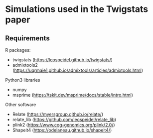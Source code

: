 # Simulations used in the Twigstats paper

## Requirements

R packages:
- twigstats (https://leospeidel.github.io/twigstats/)
- admixtools2 (https://uqrmaie1.github.io/admixtools/articles/admixtools.html)

Python3 libraries
- numpy
- msprime (https://tskit.dev/msprime/docs/stable/intro.html)

Other software
- Relate (https://myersgroup.github.io/relate/)
- relate_lib (https://github.com/leospeidel/relate_lib)
- plink2 (https://www.cog-genomics.org/plink/2.0/)
- Shapeit4 (https://odelaneau.github.io/shapeit4/)

